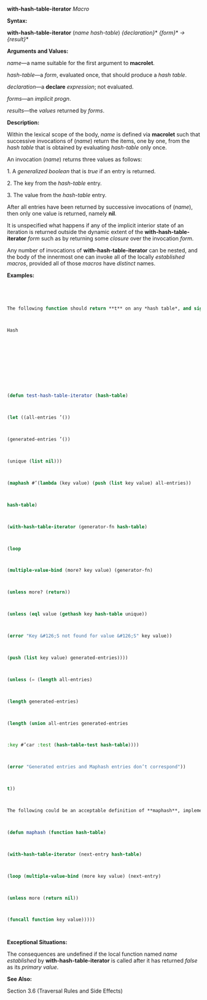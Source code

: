 **with-hash-table-iterator** *Macro* 



**Syntax:** 



**with-hash-table-iterator** (*name hash-table*) *\{declaration\}*\* *\{form\}*\* *→ \{result\}*\* 



**Arguments and Values:** 



*name*—a name suitable for the first argument to **macrolet**. 



*hash-table*—a *form*, evaluated once, that should produce a *hash table*. 



*declaration*—a **declare** *expression*; not evaluated. 



*forms*—an *implicit progn*. 



*results*—the *values* returned by *forms*. 



**Description:** 



Within the lexical scope of the body, *name* is defined via **macrolet** such that successive invocations of (*name*) return the items, one by one, from the *hash table* that is obtained by evaluating *hash-table* only once. 



An invocation (*name*) returns three values as follows: 



1\. A *generalized boolean* that is *true* if an entry is returned. 



2\. The key from the *hash-table* entry. 



3\. The value from the *hash-table* entry. 



After all entries have been returned by successive invocations of (*name*), then only one value is returned, namely **nil**. 



It is unspecified what happens if any of the implicit interior state of an iteration is returned outside the dynamic extent of the **with-hash-table-iterator** *form* such as by returning some *closure* over the invocation *form*. 



Any number of invocations of **with-hash-table-iterator** can be nested, and the body of the innermost one can invoke all of the locally *established macros*, provided all of those *macros* have *distinct* names. 



**Examples:**
```lisp
 



The following function should return **t** on any *hash table*, and signal an error if the usage of **with-hash-table-iterator** does not agree with the corresponding usage of **maphash**. 



Hash 



 



 



(defun test-hash-table-iterator (hash-table) 



(let ((all-entries ’()) 



(generated-entries ’()) 



(unique (list nil))) 



(maphash #’(lambda (key value) (push (list key value) all-entries)) 



hash-table) 



(with-hash-table-iterator (generator-fn hash-table) 



(loop 



(multiple-value-bind (more? key value) (generator-fn) 



(unless more? (return)) 



(unless (eql value (gethash key hash-table unique)) 



(error "Key &#126;S not found for value &#126;S" key value)) 



(push (list key value) generated-entries)))) 



(unless (= (length all-entries) 



(length generated-entries) 



(length (union all-entries generated-entries 



:key #’car :test (hash-table-test hash-table)))) 



(error "Generated entries and Maphash entries don’t correspond")) 



t)) 



The following could be an acceptable definition of **maphash**, implemented by **with-hash-table-iterator**. 



(defun maphash (function hash-table) 



(with-hash-table-iterator (next-entry hash-table) 



(loop (multiple-value-bind (more key value) (next-entry) 



(unless more (return nil)) 



(funcall function key value))))) 




```
**Exceptional Situations:** 



The consequences are undefined if the local function named *name established* by **with-hash-table-iterator** is called after it has returned *false* as its *primary value*. 



**See Also:** 



Section 3.6 (Traversal Rules and Side Effects) 



